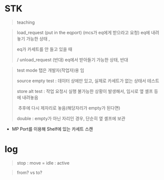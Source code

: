 # STK

> teaching

> load_request (put in the eqport) (mcs가 eq에게 받으라고 요청) eq에 내려놓기 가능한 상태 , 
>
> eq가 카세트를 안 들고 있을 때	
>
> / unload_request  (반대)  eq에서 받아들기 가능한 상태, 반대

> test mode 탭은 개발자(작업자)용 임
>
> source empty test : 데이터 상에만 있고, 실제로 카세트가 없는 상태서 테스트
>
> store alt test :  작업 요청시 실행 불가능한 상황이 발생해서, 임시로 옆 셸프 등에 내려놓음 
>
> ​							추후에 다시 제자리로 놓음(해당자리가 empty가 된다면)
>
> double : empty가 아닌 자리인 경우, 단순히 옆 셸프에 보관

- MP Port를 이용해 Shelf에 있는 카세트 스캔

# log

> stop : move = idle : active

> from? vs to?
